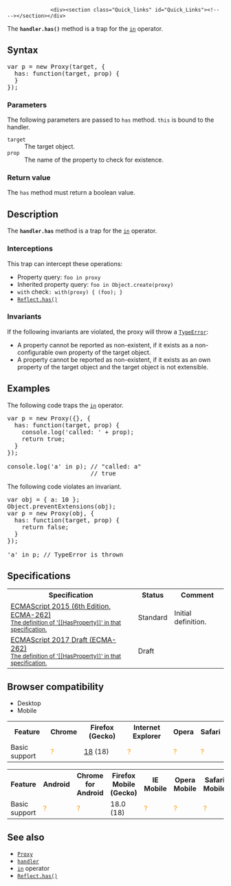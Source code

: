 
                
                  <div><section class="Quick_links" id="Quick_Links"><!-- --></section></div>

<p>The <strong><code>handler.has()</code></strong> method is a trap for the <a title="The in operator returns true if the specified property is in the specified object." href="/en-US/docs/Web/JavaScript/Reference/Operators/in"><code>in</code></a> operator.</p>

<h2 id="Syntax">Syntax</h2>

<pre class="brush: js">var p = new Proxy(target, {
  has: function(target, prop) {
  }
});
</pre>

<h3 id="Parameters">Parameters</h3>

<p>The following parameters are passed to <code>has</code> method. <code>this</code> is bound to the handler.</p>

<dl>
 <dt><code>target</code></dt>
 <dd>The target object.</dd>
 <dt><code>prop</code></dt>
 <dd>The name of the property to check for existence.</dd>
</dl>

<h3 id="Return_value">Return value</h3>

<p>The <code>has</code> method must return a boolean value.</p>

<h2 id="Description">Description</h2>

<p>The <code><strong>handler.has</strong></code> method is a trap for the <a title="The in operator returns true if the specified property is in the specified object." href="/en-US/docs/Web/JavaScript/Reference/Operators/in"><code>in</code></a> operator.</p>

<h3 id="Interceptions">Interceptions</h3>

<p>This trap can intercept these operations:</p>

<ul>
 <li>Property query: <code>foo in proxy</code></li>
 <li>Inherited property query: <code>foo in Object.create(proxy)</code></li>
 <li><code>with</code> check<code>: with(proxy) { (foo); }</code></li>
 <li><a title="The static Reflect.has() method works like the in operator as a function." href="/en-US/docs/Web/JavaScript/Reference/Global_Objects/Reflect/has"><code>Reflect.has()</code></a></li>
</ul>

<h3 id="Invariants">Invariants</h3>

<p>If the following invariants are violated, the proxy will throw a <a title="The TypeError object represents an error when a value is not of the expected type." href="/en-US/docs/Web/JavaScript/Reference/Global_Objects/TypeError"><code>TypeError</code></a>:</p>

<ul>
 <li>A property cannot be reported as non-existent, if it exists as a non-configurable own property of the target object.</li>
 <li>A property cannot be reported as non-existent, if it exists as an own property of the target object and the target object is not extensible.</li>
</ul>

<h2 id="Examples">Examples</h2>

<p>The following code traps the <a title="The in operator returns true if the specified property is in the specified object." href="/en-US/docs/Web/JavaScript/Reference/Operators/in"><code>in</code></a> operator.</p>

<pre class="brush: js">var p = new Proxy({}, {
  has: function(target, prop) {
    console.log(&apos;called: &apos; + prop);
    return true;
  }
});

console.log(&apos;a&apos; in p); // &quot;called: a&quot;
                       // true
</pre>

<p>The following code violates an invariant.</p>

<pre class="brush: js">var obj = { a: 10 };
Object.preventExtensions(obj);
var p = new Proxy(obj, {
  has: function(target, prop) {
    return false;
  }
});

&apos;a&apos; in p; // TypeError is thrown
</pre>

<h2 id="Specifications">Specifications</h2>

<table class="standard-table">
 <tbody>
  <tr>
   <th scope="col">Specification</th>
   <th scope="col">Status</th>
   <th scope="col">Comment</th>
  </tr>
  <tr>
   <td><a lang="en" hreflang="en" href="http://www.ecma-international.org/ecma-262/6.0/#sec-proxy-object-internal-methods-and-internal-slots-hasproperty-p" class="external">ECMAScript 2015 (6th Edition, ECMA-262)<br><small lang="en-US">The definition of &apos;[[HasProperty]]&apos; in that specification.</small></a></td>
   <td><span class="spec-Standard">Standard</span></td>
   <td>Initial definition.</td>
  </tr>
  <tr>
   <td><a lang="en" hreflang="en" href="https://tc39.github.io/ecma262/#sec-proxy-object-internal-methods-and-internal-slots-hasproperty-p" class="external">ECMAScript 2017 Draft (ECMA-262)<br><small lang="en-US">The definition of &apos;[[HasProperty]]&apos; in that specification.</small></a></td>
   <td><span class="spec-Draft">Draft</span></td>
   <td>&#xA0;</td>
  </tr>
 </tbody>
</table>

<h2 id="Browser_compatibility">Browser compatibility</h2>

<div><div class="htab">
    <a name="AutoCompatibilityTable" id="AutoCompatibilityTable"></a>
    <ul>
        <li class="selected"><a>Desktop</a></li>
        <li><a>Mobile</a></li>
    </ul>
</div></div>

<div id="compat-desktop">
<table class="compat-table">
 <tbody>
  <tr>
   <th>Feature</th>
   <th>Chrome</th>
   <th>Firefox (Gecko)</th>
   <th>Internet Explorer</th>
   <th>Opera</th>
   <th>Safari</th>
  </tr>
  <tr>
   <td>Basic support</td>
   <td><span title="Compatibility unknown; please update this." style="color: rgb(255, 153, 0);">?</span></td>
   <td><a title="Released on 2013-01-08." href="/en-US/Firefox/Releases/18">18</a> (18)</td>
   <td><span title="Compatibility unknown; please update this." style="color: rgb(255, 153, 0);">?</span></td>
   <td><span title="Compatibility unknown; please update this." style="color: rgb(255, 153, 0);">?</span></td>
   <td><span title="Compatibility unknown; please update this." style="color: rgb(255, 153, 0);">?</span></td>
  </tr>
 </tbody>
</table>
</div>

<div id="compat-mobile">
<table class="compat-table">
 <tbody>
  <tr>
   <th>Feature</th>
   <th>Android</th>
   <th>Chrome for Android</th>
   <th>Firefox Mobile (Gecko)</th>
   <th>IE Mobile</th>
   <th>Opera Mobile</th>
   <th>Safari Mobile</th>
  </tr>
  <tr>
   <td>Basic support</td>
   <td><span title="Compatibility unknown; please update this." style="color: rgb(255, 153, 0);">?</span></td>
   <td><span title="Compatibility unknown; please update this." style="color: rgb(255, 153, 0);">?</span></td>
   <td>18.0 (18)</td>
   <td><span title="Compatibility unknown; please update this." style="color: rgb(255, 153, 0);">?</span></td>
   <td><span title="Compatibility unknown; please update this." style="color: rgb(255, 153, 0);">?</span></td>
   <td><span title="Compatibility unknown; please update this." style="color: rgb(255, 153, 0);">?</span></td>
  </tr>
 </tbody>
</table>
</div>

<h2 id="See_also">See also</h2>

<ul>
 <li><a title="The Proxy object is used to define custom behavior for fundamental operations (e.g. property lookup, assignment, enumeration, function invocation, etc)." href="/en-US/docs/Web/JavaScript/Reference/Global_Objects/Proxy"><code>Proxy</code></a></li>
 <li><a title="The proxy&apos;s handler object is a placeholder object which contains traps for proxies." href="/en-US/docs/Web/JavaScript/Reference/Global_Objects/Proxy/handler"><code>handler</code></a></li>
 <li><a title="The in operator returns true if the specified property is in the specified object." href="/en-US/docs/Web/JavaScript/Reference/Operators/in"><code>in</code></a> operator</li>
 <li><a title="The static Reflect.has() method works like the in operator as a function." href="/en-US/docs/Web/JavaScript/Reference/Global_Objects/Reflect/has"><code>Reflect.has()</code></a></li>
</ul>
                
              